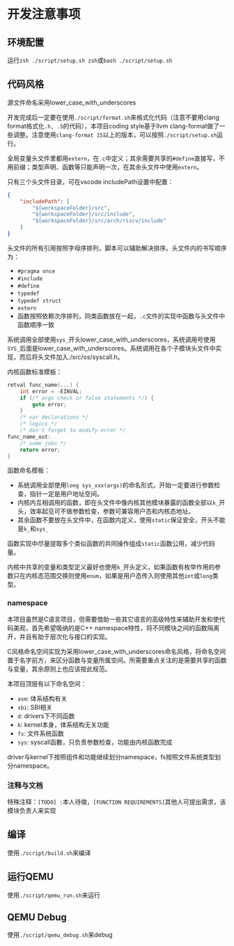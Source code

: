 # 开发注意事项

## 环境配置

运行`zsh ./script/setup.sh zsh`或`bash ./script/setup.sh`

## 代码风格

源文件命名采用lower_case_with_underscores

开发完成后一定要在使用`./script/format.sh`来格式化代码（注意不要用clang format格式化`.h, .S`的代码），本项目coding style基于llvm clang-format做了一些调整。注意使用`clang-format 15`以上的版本，可以按照`./script/setup.sh`运行。

全局变量头文件里都用`extern`，在`.c`中定义；其余需要共享的`#define`直接写，不用前缀；类型声明、函数等只能声明一次，在其余头文件中使用`extern`。

只有三个头文件目录，可在vscode includePath设置中配置：

```json
{
    "includePath": [
        "${workspaceFolder}/src",
        "${workspaceFolder}/src/include",
        "${workspaceFolder}/src/arch/riscv/include"
    ]
}
```

头文件的所有引用按照字母序排列，脚本可以辅助解决排序。头文件内的书写顺序为：

- `#pragma once`
- `#include`
- `#define`
- `typedef`
- `typedef struct`
- `extern`
- 函数按照依赖次序排列，同类函数放在一起，`.c`文件的实现中函数与头文件中函数顺序一致

系统调用全部使用`sys_`开头lower_case_with_underscores，系统调用号使用`SYS_`后面是lower_case_with_underscores。系统调用在各个子模块头文件中实现，而后将头文件加入./src/os/syscall.h。

内核函数标准模板：

```C
retval func_name(...) {
    int error = -EINVAL;
    if (/* args check or false statements */) {
        goto error;
    }
    /* var declarations */
    /* logics */
    /* don't forget to modify error */
func_name_out:
    /* some jobs */
    return error;
}
```

函数命名模板：

- 系统调用全部使用`long sys_xxx(args)`的命名形式，开始一定要进行参数检查，指针一定是用户地址空间。
- 内核内互相调用的函数，即在头文件中像内核其他模块暴露的函数全部以`k_`开头，效率起见可不做参数检查，参数可兼容用户态和内核态地址。
- 其余函数不要放在头文件中，在函数内定义，使用`static`保证安全，开头不能是`k_`和`sys_`

函数实现中尽量提取多个类似函数的共同操作组成`static`函数公用，减少代码量。

内核中共享的变量和类型定义最好也使用`k_`开头定义，如果函数有枚举作用的参数只在内核态范围交换则使用`enum`，如果是用户态传入则使用其他`int`或`long`类型。

### namespace

本项目虽然是C语言项目，但需要借助一些其它语言的高级特性来辅助开发和使代码美观，首先希望吸纳的是C++ namespace特性，将不同模块之间的函数隔离开，并且有助于层次化与接口的实现。

C风格命名空间实现为采用lower_case_with_underscores命名风格，将命名空间置于名字前方，来区分函数与变量所属空间。所需要重点关注的是需要共享的函数与变量，其余原则上也应该按此规范。

本项目顶层有以下命名空间：

- `asm`: 体系结构有关
- `sbi`: SBI相关
- `d`: drivers下不同函数
- `k`: kernel本身，体系结构无关功能
- `fs`: 文件系统函数
- `sys`: syscall函數，只负责参数检查，功能由内核函数完成

driver与kernel下按照组件和功能继续划分namespace，fs按照文件系统类型划分namespace。

### 注释与文档

特殊注释：`[TODO] :`本人待做，`[FUNCTION REQUIREMENTS]`其他人可提出需求，该模块负责人来实现

## 编译

使用`./script/build.sh`来编译

## 运行QEMU

使用`./script/qemu_run.sh`来运行

## QEMU Debug

使用`./script/qemu_debug.sh`来debug